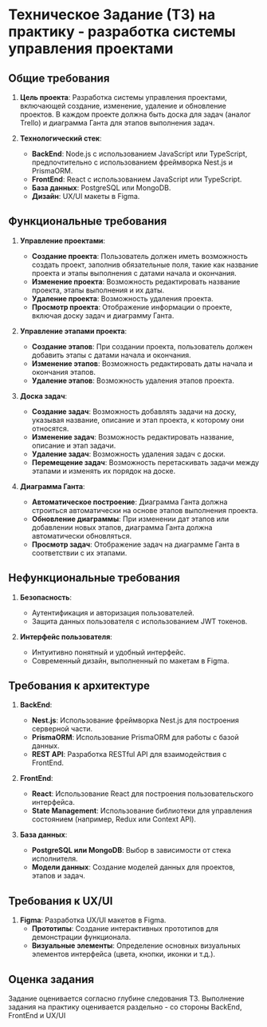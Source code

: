 # Техническое Задание (ТЗ) на практику - разработка системы управления проектами

## Общие требования

1. **Цель проекта**: Разработка системы управления проектами, включающей создание, изменение, удаление и обновление проектов. В каждом проекте должна быть доска для задач (аналог Trello) и диаграмма Ганта для этапов выполнения задач.

2. **Технологический стек**:
   - **BackEnd**: Node.js с использованием JavaScript или TypeScript, предпочтительно с использованием фреймворка Nest.js и PrismaORM.
   - **FrontEnd**: React с использованием JavaScript или TypeScript.
   - **База данных**: PostgreSQL или MongoDB.
   - **Дизайн**: UX/UI макеты в Figma.

## Функциональные требования

1. **Управление проектами**:
   - **Создание проекта**: Пользователь должен иметь возможность создать проект, заполнив обязательные поля, такие как название проекта и этапы выполнения с датами начала и окончания.
   - **Изменение проекта**: Возможность редактировать название проекта, этапы выполнения и их даты.
   - **Удаление проекта**: Возможность удаления проекта.
   - **Просмотр проекта**: Отображение информации о проекте, включая доску задач и диаграмму Ганта.

2. **Управление этапами проекта**:
   - **Создание этапов**: При создании проекта, пользователь должен добавить этапы с датами начала и окончания.
   - **Изменение этапов**: Возможность редактировать даты начала и окончания этапов.
   - **Удаление этапов**: Возможность удаления этапов проекта.

3. **Доска задач**:
   - **Создание задач**: Возможность добавлять задачи на доску, указывая название, описание и этап проекта, к которому они относятся.
   - **Изменение задач**: Возможность редактировать название, описание и этап задачи.
   - **Удаление задач**: Возможность удаления задач с доски.
   - **Перемещение задач**: Возможность перетаскивать задачи между этапами и изменять их порядок на доске.

4. **Диаграмма Ганта**:
   - **Автоматическое построение**: Диаграмма Ганта должна строиться автоматически на основе этапов выполнения проекта.
   - **Обновление диаграммы**: При изменении дат этапов или добавлении новых этапов, диаграмма Ганта должна автоматически обновляться.
   - **Просмотр задач**: Отображение задач на диаграмме Ганта в соответствии с их этапами.

## Нефункциональные требования

1. **Безопасность**:
   - Аутентификация и авторизация пользователей.
   - Защита данных пользователя с использованием JWT токенов.

2. **Интерфейс пользователя**:
   - Интуитивно понятный и удобный интерфейс.
   - Современный дизайн, выполненный по макетам в Figma.

## Требования к архитектуре

1. **BackEnd**:
   - **Nest.js**: Использование фреймворка Nest.js для построения серверной части.
   - **PrismaORM**: Использование PrismaORM для работы с базой данных.
   - **REST API**: Разработка RESTful API для взаимодействия с FrontEnd.
   
2. **FrontEnd**:
   - **React**: Использование React для построения пользовательского интерфейса.
   - **State Management**: Использование библиотеки для управления состоянием (например, Redux или Context API).
   
3. **База данных**:
   - **PostgreSQL или MongoDB**: Выбор в зависимости от стека исполнителя.
   - **Модели данных**: Создание моделей данных для проектов, этапов и задач.

## Требования к UX/UI

1. **Figma**: Разработка UX/UI макетов в Figma.
   - **Прототипы**: Создание интерактивных прототипов для демонстрации функционала.
   - **Визуальные элементы**: Определение основных визуальных элементов интерфейса (цвета, кнопки, иконки и т.д.).

## Оценка задания

Задание оценивается согласно глубине следования ТЗ. Выполнение задания на практику оценивается раздельно - со стороны BackEnd, FrontEnd и UX/UI
